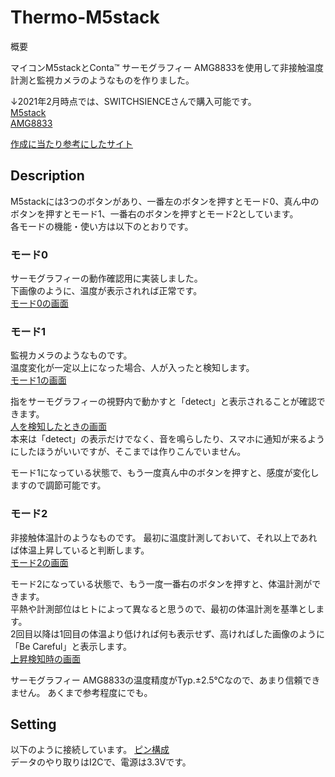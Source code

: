 # Thermo-M5stack
概要

マイコンM5stackとConta™ サーモグラフィー AMG8833を使用して非接触温度計測と監視カメラのようなものを作りました。

↓2021年2月時点では、SWITCHSIENCEさんで購入可能です。  
[M5stack](https://www.switch-science.com/catalog/3647/)  
[AMG8833](https://www.switch-science.com/catalog/3395/)

[作成に当たり参考にしたサイト](https://ambidata.io/samples/m5stack/thermalcamera/)


## Description
M5stackには3つのボタンがあり、一番左のボタンを押すとモード0、真ん中のボタンを押すとモード1、一番右のボタンを押すとモード2としています。  
各モードの機能・使い方は以下のとおりです。

### モード0
サーモグラフィーの動作確認用に実装しました。  
下画像のように、温度が表示されれば正常です。  
[モード0の画面](https://user-images.githubusercontent.com/78978860/107856827-464f6b80-6e6e-11eb-9fbb-7d27006dd593.JPG)

### モード1
監視カメラのようなものです。  
温度変化が一定以上になった場合、人が入ったと検知します。  
[モード1の画面](https://user-images.githubusercontent.com/78978860/107857239-96c7c880-6e70-11eb-9e97-64d282f1b169.JPG)

指をサーモグラフィーの視野内で動かすと「detect」と表示されることが確認できます。  
[人を検知したときの画面](https://user-images.githubusercontent.com/78978860/107857562-43567a00-6e72-11eb-9a26-394ba4e90693.JPG)  
本来は「detect」の表示だけでなく、音を鳴らしたり、スマホに通知が来るようにしたほうがいいですが、そこまでは作りこんでいません。

モード1になっている状態で、もう一度真ん中のボタンを押すと、感度が変化しますので調節可能です。

### モード2
非接触体温計のようなものです。
最初に温度計測しておいて、それ以上であれば体温上昇していると判断します。  
[モード2の画面](https://user-images.githubusercontent.com/78978860/107857608-aba55b80-6e72-11eb-8953-dd99aee11b8d.JPG)

モード2になっている状態で、もう一度一番右のボタンを押すと、体温計測ができます。  
平熱や計測部位はヒトによって異なると思うので、最初の体温計測を基準とします。  
2回目以降は1回目の体温より低ければ何も表示せず、高ければした画像のように「Be Careful」と表示します。  
[上昇検知時の画面](https://user-images.githubusercontent.com/78978860/107857707-633a6d80-6e73-11eb-8642-f113414ded07.JPG)

サーモグラフィー AMG8833の温度精度がTyp.±2.5℃なので、あまり信頼できません。
あくまで参考程度にでも。


## Setting
以下のように接続しています。
[ピン構成](https://user-images.githubusercontent.com/78978860/107857884-8ca7c900-6e74-11eb-95c9-3d9127dcc5f1.PNG)  
データのやり取りはI2Cで、電源は3.3Vです。
